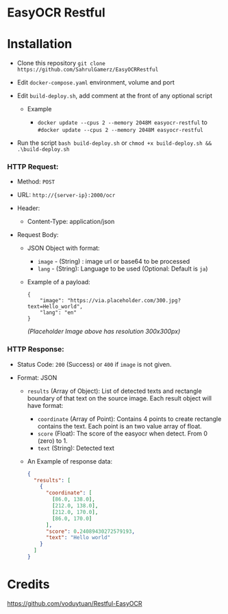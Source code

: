 # EasyOCR Restful

# Installation

- Clone this repository `git clone https://github.com/SahrulGamerz/EasyOCRRestful`

- Edit `docker-compose.yaml` environment, volume and port

- Edit `build-deploy.sh`, add comment at the front of any optional script

  - Example
  
    - `docker update --cpus 2 --memory 2048M easyocr-restful` to `#docker update --cpus 2 --memory 2048M easyocr-restful`
    
- Run the script `bash build-deploy.sh` or `chmod +x build-deploy.sh && .\build-deploy.sh`

### HTTP Request:

- Method: `POST`

- URL: `http://{server-ip}:2000/ocr`

- Header:

  - Content-Type: application/json

- Request Body:

  - JSON Object with format:

    - `image` - (String) : image url or base64 to be processed
    - `lang` - (String): Language to be used (Optional: Default is `ja`)

  - Example of a payload:

    ```
    {
    	"image": "https://via.placeholder.com/300.jpg?text=Hello_world",
        "lang": "en"
    }
    ```

    _(Placeholder Image above has resolution 300x300px)_

### HTTP Response:

- Status Code: `200` (Success) or `400` if `image` is not given.

- Format: JSON

  - `results` (Array of Object): List of detected texts and rectangle boundary of that text on the source image. Each result object will have format:

    - `coordinate` (Array of Point): Contains 4 points to create rectangle contains the text. Each point is an two value array of float.
    - `score` (Float): The score of the easyocr when detect. From 0 (zero) to 1.
    - `text` (String): Detected text

  - An Example of response data:

    ```json
    {
      "results": [
        {
          "coordinate": [
            [86.0, 138.0],
            [212.0, 138.0],
            [212.0, 170.0],
            [86.0, 170.0]
          ],
          "score": 0.24089430272579193,
          "text": "Hello world"
        }
      ]
    }
    ```

# Credits

https://github.com/voduytuan/Restful-EasyOCR
